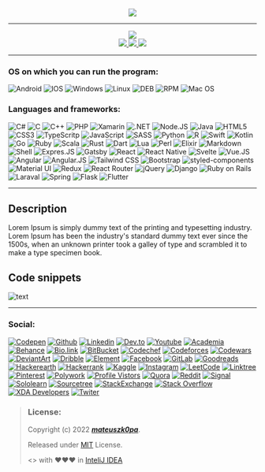 <div align="center">
    <br>
    <img src="https://user-images.githubusercontent.com/91031647/176472384-1a6bfd11-195d-4681-bcde-c6030b096fb6.png">
</div>

---

<div align="center">
    <a href="https://github.com/mateuszk0pa">
        <img src="https://img.shields.io/badge/README%20by:-mateuszk0pa-success?style=for-the-badge&logo=github"> <!--If you use this template I will be grateful for add this badge-->
        <br>
        <img src="https://img.shields.io/github/downloads/mateuszk0pa/readme/total?logo=github&style=for-the-badge">
        <img src="https://img.shields.io/github/forks/mateuszk0pa/readme?logo=github&style=for-the-badge">
        <img src="https://img.shields.io/github/watchers/mateuszk0pa/readme?logo=github&style=for-the-badge">
    </a>
</div>

---

### OS on which you can run the program:
![Android](https://img.shields.io/badge/Android-3DDC84?style=for-the-badge&logo=android&logoColor=white)
![IOS](https://img.shields.io/badge/iOS-000000?style=for-the-badge&logo=ios&logoColor=white)
![Windows](https://img.shields.io/badge/Windows-0078D6?style=for-the-badge&logo=windows&logoColor=white)
![Linux](https://img.shields.io/badge/Linux-FCC624?style=for-the-badge&logo=linux&logoColor=black)
![DEB](https://img.shields.io/badge/-Linux%20DEB-red?style=for-the-badge&logo=debian)
![RPM](https://img.shields.io/badge/-Linux%20RPM-red?style=for-the-badge&logo=redhat)
![Mac OS](https://img.shields.io/badge/mac%20os-000000?style=for-the-badge&logo=apple&logoColor=white)

### Languages and frameworks:
![C#](https://img.shields.io/badge/C%23-239120?style=for-the-badge&logo=c-sharp&logoColor=white)
![C](https://img.shields.io/badge/C-00599C?style=for-the-badge&logo=c&logoColor=white)
![C++](https://img.shields.io/badge/C%2B%2B-00599C?style=for-the-badge&logo=c%2B%2B&logoColor=white)
![PHP](https://img.shields.io/badge/PHP-777BB4?style=for-the-badge&logo=php&logoColor=white)
![Xamarin](https://img.shields.io/badge/Xamarin-3498DB?style=for-the-badge&logo=xamarin&logoColor=white)
![.NET](https://img.shields.io/badge/.NET-5C2D91?style=for-the-badge&logo=.net&logoColor=white)
![Node.JS](https://img.shields.io/badge/Node.js-43853D?style=for-the-badge&logo=node.js&logoColor=white)
![Java](https://img.shields.io/badge/Java-ED8B00?style=for-the-badge&logo=java&logoColor=white)
![HTML5](https://img.shields.io/badge/HTML5-E34F26?style=for-the-badge&logo=html5&logoColor=white)
![CSS3](https://img.shields.io/badge/CSS3-1572B6?style=for-the-badge&logo=css3&logoColor=white)
![TypeScritp](https://img.shields.io/badge/TypeScript-007ACC?style=for-the-badge&logo=typescript&logoColor=white)
![JavaScript](https://img.shields.io/badge/JavaScript-323330?style=for-the-badge&logo=javascript&logoColor=F7DF1E)
![SASS](https://img.shields.io/badge/Sass-CC6699?style=for-the-badge&logo=sass&logoColor=white)
![Python](https://img.shields.io/badge/Python-14354C?style=for-the-badge&logo=python&logoColor=white)
![R](https://img.shields.io/badge/R-276DC3?style=for-the-badge&logo=r&logoColor=white)
![Swift](https://img.shields.io/badge/Swift-FA7343?style=for-the-badge&logo=swift&logoColor=white)
![Kotlin](https://img.shields.io/badge/Kotlin-0095D5?&style=for-the-badge&logo=kotlin&logoColor=white)
![Go](https://img.shields.io/badge/Go-00ADD8?style=for-the-badge&logo=go&logoColor=white)
![Ruby](https://img.shields.io/badge/Ruby-CC342D?style=for-the-badge&logo=ruby&logoColor=white)
![Scala](https://img.shields.io/badge/Scala-DC322F?style=for-the-badge&logo=scala&logoColor=white)
![Rust](https://img.shields.io/badge/Rust-000000?style=for-the-badge&logo=rust&logoColor=white)
![Dart](https://img.shields.io/badge/Dart-0175C2?style=for-the-badge&logo=dart&logoColor=white)
![Lua](https://img.shields.io/badge/Lua-2C2D72?style=for-the-badge&logo=lua&logoColor=white)
![Perl](https://img.shields.io/badge/Perl-39457E?style=for-the-badge&logo=perl&logoColor=white)
![Elixir](https://img.shields.io/badge/Elixir-4B275F?style=for-the-badge&logo=elixir&logoColor=white)
![Markdown](https://img.shields.io/badge/Markdown-000000?style=for-the-badge&logo=markdown&logoColor=white)
![Shell](https://img.shields.io/badge/Shell_Script-121011?style=for-the-badge&logo=gnu-bash&logoColor=white)
![Expres.JS](https://img.shields.io/badge/Express.js-404D59?style=for-the-badge)
![Gatsby](https://img.shields.io/badge/Gatsby-663399?style=for-the-badge&logo=gatsby&logoColor=white)
![React](https://img.shields.io/badge/React-20232A?style=for-the-badge&logo=react&logoColor=61DAFB)
![React Native](https://img.shields.io/badge/React_Native-20232A?style=for-the-badge&logo=react&logoColor=61DAFB)
![Svelte](https://img.shields.io/badge/Svelte-4A4A55?style=for-the-badge&logo=svelte&logoColor=FF3E00)
![Vue.JS](https://img.shields.io/badge/Vue.js-35495E?style=for-the-badge&logo=vue.js&logoColor=4FC08D)
![Angular](https://img.shields.io/badge/Angular-DD0031?style=for-the-badge&logo=angular&logoColor=white)
![Angular.JS](https://img.shields.io/badge/AngularJS-E23237?style=for-the-badge&logo=angularjs&logoColor=white)
![Tailwind CSS](https://img.shields.io/badge/Tailwind_CSS-38B2AC?style=for-the-badge&logo=tailwind-css&logoColor=white)
![Bootstrap](https://img.shields.io/badge/Bootstrap-563D7C?style=for-the-badge&logo=bootstrap&logoColor=white)
![styled-components](https://img.shields.io/badge/styled--components-DB7093?style=for-the-badge&logo=styled-components&logoColor=white)
![Material UI](https://img.shields.io/badge/Material--UI-0081CB?style=for-the-badge&logo=material-ui&logoColor=white)
![Redux](https://img.shields.io/badge/Redux-593D88?style=for-the-badge&logo=redux&logoColor=white)
![React Router](https://img.shields.io/badge/React_Router-CA4245?style=for-the-badge&logo=react-router&logoColor=white)
![jQuery](https://img.shields.io/badge/jQuery-0769AD?style=for-the-badge&logo=jquery&logoColor=white)
![Django](https://img.shields.io/badge/Django-092E20?style=for-the-badge&logo=django&logoColor=white)
![Ruby on Rails](https://img.shields.io/badge/Ruby_on_Rails-CC0000?style=for-the-badge&logo=ruby-on-rails&logoColor=white)
![Laraval](https://img.shields.io/badge/Laravel-FF2D20?style=for-the-badge&logo=laravel&logoColor=white)
![Spring](https://img.shields.io/badge/Spring-6DB33F?style=for-the-badge&logo=spring&logoColor=white)
![Flask](https://img.shields.io/badge/Flask-000000?style=for-the-badge&logo=flask&logoColor=white)
![Flutter](https://img.shields.io/badge/Flutter-02569B?style=for-the-badge&logo=flutter&logoColor=white)

---

## Description
Lorem Ipsum is simply dummy text of the printing and typesetting industry. Lorem Ipsum has been the industry's standard dummy text ever since the 1500s, when an unknown printer took a galley of type and scrambled it to make a type specimen book.

## Code snippets
<!-- Sites to make code snippets:
    - https://carbon.now.sh/ (my favorite)
    - https://codeimg.io/
    - https://codekeep.io/
    - https://ray.so/
    - https://marketplace.visualstudio.com/items?itemName=adpyke.codesnap
    - http://instaco.de/
-->
![text](https://user-images.githubusercontent.com/91031647/175997831-cc466c2b-b454-46d3-a196-6f25192444f7.png)

---

### Social:
[![Codepen](https://img.shields.io/badge/Codepen-000000?style=for-the-badge&logo=codepen&logoColor=white)]()
[![Github](https://img.shields.io/badge/GitHub-100000?style=for-the-badge&logo=github&logoColor=white)]()
[![Linkedin](https://img.shields.io/badge/LinkedIn-0077B5?style=for-the-badge&logo=linkedin&logoColor=white)]()
[![Dev.to](https://img.shields.io/badge/dev.to-0A0A0A?style=for-the-badge&logo=devdotto&logoColor=white)]()
[![Youtube](https://img.shields.io/badge/YouTube-FF0000?style=for-the-badge&logo=youtube&logoColor=white)]()
[![Academia](https://img.shields.io/badge/Academia-fff?style=for-the-badge&logo=academia&logoColor=black)]()
[![Behance](https://img.shields.io/badge/-Behance-blue?style=for-the-badge&logo=behance&logoColor=white)]()
[![Bio.link](https://img.shields.io/badge/bio.link-000000%7D?style=for-the-badge&logo=biolink&logoColor=white)]()
[![BitBucket](https://img.shields.io/badge/Bitbucket-0747a6?style=for-the-badge&logo=bitbucket&logoColor=white)]()
[![Codechef](https://img.shields.io/badge/Codechef-%23B92B27.svg?&style=for-the-badge&logo=Codechef&logoColor=white)]()
[![Codeforces](https://img.shields.io/badge/Codeforces-445f9d?style=for-the-badge&logo=Codeforces&logoColor=white)]()
[![Codewars](https://img.shields.io/badge/Codewars-B1361E?style=for-the-badge&logo=Codewars&logoColor=white)]()
[![DeviantArt](https://img.shields.io/badge/DeviantArt-05CC47?style=for-the-badge&logo=deviantart&logoColor=white)]()
[![Dribble](https://img.shields.io/badge/Dribbble-EA4C89?style=for-the-badge&logo=dribbble&logoColor=white)]()
[![Element](https://img.shields.io/badge/Element-0DBD8B?style=for-the-badge&logo=element&logoColor=white)]()
[![Facebook](https://img.shields.io/badge/Facebook-1877F2?style=for-the-badge&logo=facebook&logoColor=white)]()
[![GitLab](https://img.shields.io/badge/GitLab-330F63?style=for-the-badge&logo=gitlab&logoColor=white)]()
[![Goodreads](https://img.shields.io/badge/Goodreads-372213?style=for-the-badge&logo=goodreads&logoColor=white)]()
[![Hackerearth](https://img.shields.io/badge/HackerEarth-%232C3454.svg?&style=for-the-badge&logo=HackerEarth&logoColor=Blue)]()
[![Hackerrank](https://img.shields.io/badge/-Hackerrank-2EC866?style=for-the-badge&logo=HackerRank&logoColor=white)]()
[![Kaggle](https://img.shields.io/badge/Kaggle-20BEFF?style=for-the-badge&logo=Kaggle&logoColor=white)]()
[![Instagram](https://img.shields.io/badge/Instagram-E4405F?style=for-the-badge&logo=instagram&logoColor=white)]()
[![LeetCode](https://img.shields.io/badge/-LeetCode-FFA116?style=for-the-badge&logo=LeetCode&logoColor=black)]()
[![Linktree](https://img.shields.io/badge/linktree-39E09B?style=for-the-badge&logo=linktree&logoColor=white)]()
[![Pinterest](https://img.shields.io/badge/Pinterest-%23E60023.svg?&style=for-the-badge&logo=Pinterest&logoColor=white)]()
[![Polywork](https://img.shields.io/badge/polywork-543DE0?style=for-the-badge&logo=polywork&logoColor=white)]()
[![Profile Vistors](https://img.shields.io/badge/Profile%20Visitors-172B4D?style=for-the-badge&logo=Opsgenie&logoColor=white)]()
[![Quora](https://img.shields.io/badge/Quora-%23B92B27.svg?&style=for-the-badge&logo=Quora&logoColor=white)]()
[![Reddit](https://img.shields.io/badge/Reddit-FF4500?style=for-the-badge&logo=reddit&logoColor=white)]()
[![Signal](https://img.shields.io/badge/Signal-3A76F0?style=for-the-badge&logo=signal&logoColor=white)]()
[![Sololearn](https://img.shields.io/badge/-Sololearn-3a464b?style=for-the-badge&logo=Sololearn&logoColor=white)]()
[![Sourcetree](https://img.shields.io/badge/Sourcetree-0052CC?style=for-the-badge&logo=Sourcetree&logoColor=white)]()
[![StackExchange](https://img.shields.io/badge/StackExchange-%23ffffff.svg?&style=for-the-badge&logo=StackExchange&logoColor=white)]()
[![Stack Overflow](https://img.shields.io/badge/Stack_Overflow-FE7A16?style=for-the-badge&logo=stack-overflow&logoColor=white)]()
[![XDA Developers](https://img.shields.io/badge/xda%20developers-2DAAE9?style=for-the-badge&logo=xda-developers&logoColor=white)]()
[![Twiter](https://img.shields.io/badge/Twitter-1DA1F2?style=for-the-badge&logo=twitter&logoColor=white)]()

> ### License:
> Copyright (c) 2022 ***[mateuszk0pa](https://github.com/mateuszk0pa)***.
>
> Released under [MIT](https://choosealicense.com/licenses/mit/) License.
>
> <> with ❤❤❤ in [InteliJ IDEA](https://www.jetbrains.com/idea/)
